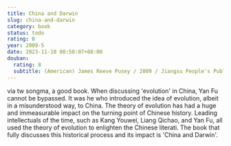 ```yaml
---
title: China and Darwin
slug: china-and-darwin
category: book
status: todo
rating: 0
year: 2009-5
date: 2023-11-10 00:50:07+08:00
douban:
  rating: 8
  subtitle: (American) James Reeve Pusey / 2009 / Jiangsu People's Publishing House
---
```


via tw songma, a good book. When discussing 'evolution' in China, Yan Fu cannot be bypassed. It was he who introduced the idea of evolution, albeit in a misunderstood way, to China. The theory of evolution has had a huge and immeasurable impact on the turning point of Chinese history. Leading intellectuals of the time, such as Kang Youwei, Liang Qichao, and Yan Fu, all used the theory of evolution to enlighten the Chinese literati. The book that fully discusses this historical process and its impact is 'China and Darwin'.
